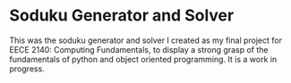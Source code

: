 # Soduku Generator and Solver

This was the soduku generator and solver I created as my final project for EECE 2140: Computing Fundamentals, to display a strong grasp of the fundamentals of python and object oriented programming. It is a work in progress. 
